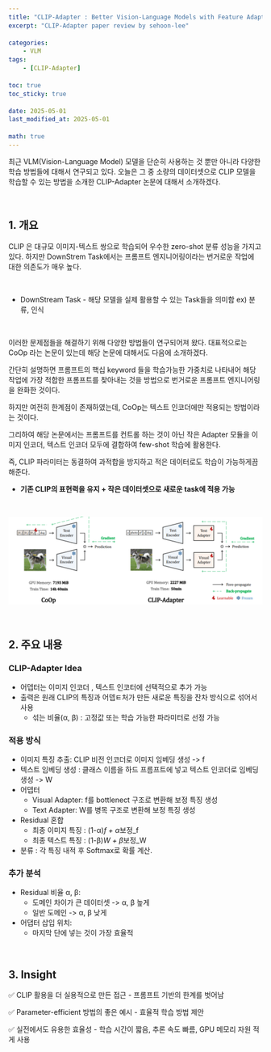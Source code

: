 ```yaml
---
title: "CLIP-Adapter : Better Vision-Language Models with Feature Adapters"
excerpt: "CLIP-Adapter paper review by sehoon-lee"

categories:
    - VLM
tags:
    - [CLIP-Adapter]

toc: true
toc_sticky: true

date: 2025-05-01
last_modified_at: 2025-05-01

math: true
---
```


최근 VLM(Vision-Language Model) 모델을 단순히 사용하는 것 뿐만 아니라 다양한 학습 방법들에 대해서 연구되고 있다. 오늘은 그 중 소량의 데이터셋으로 CLIP 모델을 학습할 수 있는 방법을 소개한 CLIP-Adapter 논문에 대해서 소개하겠다.

<br>

## 1. 개요

CLIP 은 대규모 이미지-텍스트 쌍으로 학습되어 우수한 zero-shot 분류 성능을 가지고 있다. 하지만 DownStrem Task에서는 프롬프트 엔지니어링이라는 번거로운 작업에 대한 의존도가 매우 높다.

<br>

* DownStream Task - 해당 모델을 실제 활용할 수 있는 Task들을 의미함 ex) 분류, 인식

<br>

이러한 문제점들을 해결하기 위해 다양한 방법들이 연구되어져 왔다. 대표적으로는 CoOp 라는 논문이 있는데 해당 논문에 대해서도 다음에 소개하겠다.

간단히 설명하면 프롬프트의 핵십 keyword 들을 학습가능한 가중치로 나타내어 해당 작업에 가장 적합한 프롬프트를 찾아내는 것을 방법으로 번거로운 프롬프트 엔지니어링을 완화한 것이다.

하지만 여전히 한계점이 존재하였는데, CoOp는 텍스트 인코더에만 적용되는 방법이라는 것이다.

그리하여 해당 논문에서는 프롬프트를 컨트롤 하는 것이 아닌 작은 Adapter 모듈을 이미지 인코더, 텍스트 인코더 모두에 결합하여 few-shot 학습에 활용한다.

즉, CLIP 파라미터는 동결하여 과적합을 방지하고 적은 데이터로도 학습이 가능하게끔 해준다.

* **기존 CLIP의 표현력을 유지 + 작은 데이터셋으로 새로운 task에 적용 가능**

<br>

![img_file](/assets/img/post/clip_adapter/CLIP-Adapter_1.png)

<br>

## 2. 주요 내용

### CLIP-Adapter Idea

- 어뎁터는 이미지 인코더 , 텍스트 인코터에 선택적으로 추가 가능
- 출력은 원래 CLIP의 특징과 어뎁ㅌ처가 만든 새로운 특징을 잔차 방식으로 섞어서 사용
    - 섞는 비율(α, β) : 고정값 또는 학습 가능한 파라미터로 선정 가능

### 적용 방식

- 이미지 특징 추출: CLIP 비전 인코더로 이미지 임베딩 생성 -> f
- 텍스트 임베딩 생성 : 클래스 이름을 하드 프름프트에 넣고 텍스트 인코더로 임베딩 생성 -> W
- 어뎁터
    - Visual Adapter: f를 bottlenect 구조로 변환해 보정 특징 생성
    - Text Adapter: W를 병목 구조로 변환해 보정 특징 생성
- Residual 혼합
    - 최종 이미지 특징 : (1-α)*f + α*보정_f
    - 최종 텍스트 특징 : (1-β)*W + β*보정_W
- 분류 : 각 특징 내적 후 Softmax로 확률 계산.

### 추가 분석

- Residual 비율 α, β:
    - 도메인 차이가 큰 데이터셋 -> α, β 높게
    - 일반 도메인 -> α, β 낮게
- 어댑터 삽입 위치:
    - 마지막 단에 넣는 것이 가장 효율적


<br>

## 3. Insight
✅ CLIP 활용을 더 실용적으로 만든 접근
    - 프롬프트 기반의 한계를 벗어남 

✅ Parameter-efficient 방법의 좋은 예시
    - 효율적 학습 방법 제안

✅ 실전에서도 유용한 효율성
    - 학습 시간이 짧음, 추론 속도 빠름, GPU 메모리 자원 적게 사용